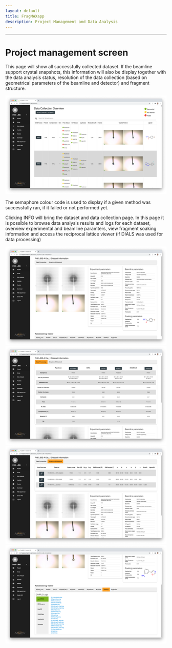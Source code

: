 ```yaml
---
layout: default
title: FragMAXapp
description: Project Management and Data Analysis
---
```


***

# Project management screen  

This page will show all successfully collected dataset. If the beamline support crystal snapshots, this information will also be display together with the data analysis status, resolution of the data collection (based on geometrical parameters of the beamline and detector) and fragment structure.

![HOME](https://raw.githubusercontent.com/FragMAX/fragmax.github.io/master/assets/img/home-page.png)

The semaphore colour code is used to display if a given method was successfully ran, if it failed or not performed yet. 

Clicking INFO will bring the dataset and data collection page. In this page it is possible to browse data analysis results and logs for each dataset, overview experimental and beamline paramters, view fragment soaking information and access the reciprocal lattice viewer (if DIALS was used for data processing)

![info1](https://raw.githubusercontent.com/FragMAX/fragmax.github.io/master/assets/img/info1.png)
![info2](https://raw.githubusercontent.com/FragMAX/fragmax.github.io/master/assets/img/info2.png)
![info3](https://raw.githubusercontent.com/FragMAX/fragmax.github.io/master/assets/img/info3.png)
![info4](https://raw.githubusercontent.com/FragMAX/fragmax.github.io/master/assets/img/info4.png)

